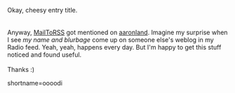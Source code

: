 Okay, cheesy entry title.  
<br /><br />
Anyway, <a href="http://www.decafbad.com/twiki/bin/view/Main/MailToRSS">MailToRSS</a> got mentioned on <a href="http://aaronland.info/weblog/">aaronland</a>.  Imagine my surprise when I see <i>my name and blurbage</i> come up on someone else's weblog in my Radio feed.  Yeah, yeah, happens every day.  But I'm happy to get this stuff noticed and found useful.
<br /><br />
Thanks :)
<!--more-->
shortname=oooodi
